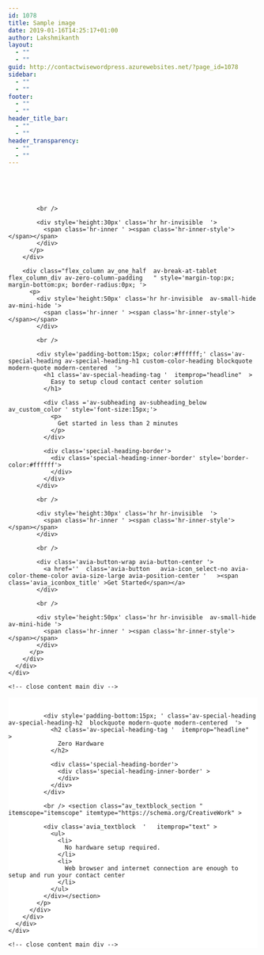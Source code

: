 ```yaml
---
id: 1078
title: Sample image
date: 2019-01-16T14:25:17+01:00
author: Lakshmikanth
layout:
  - ""
  - ""
guid: http://contactwisewordpress.azurewebsites.net/?page_id=1078
sidebar:
  - ""
  - ""
footer:
  - ""
  - ""
header_title_bar:
  - ""
  - ""
header_transparency:
  - ""
  - ""
---
```

</div></div></div><!-- close content main div --></div></div>

<div id='av_section_1' class='avia-section main_color avia-section-default avia-no-border-styling avia-full-stretch av-parallax-section avia-bg-style-parallax   av-minimum-height av-minimum-height-50 container_wrap sidebar_right' style=' '  data-section-bg-repeat='stretch'>
  <div class='av-parallax' data-avia-parallax-ratio='0.3' >
    <div class='av-parallax-inner main_color avia-full-stretch' style = 'background-repeat: no-repeat; background-image: url(/wp-content/uploads/2019/01/background-e1547557817325.png);background-attachment: scroll; background-position: center left; ' >
  </div>
</div>

<div class='container' >
  <div class='template-page content  av-content-small alpha units'>
    <div class='post-entry post-entry-type-page post-entry-1078'>
      <div class='entry-content-wrapper clearfix'>
        <div class="flex_column av_one_half  av-break-at-tablet flex_column_div av-zero-column-padding first  " style='margin-top:px; margin-bottom:px; border-radius:0px; '>
          <p>
            <div style='height:50px' class='hr hr-invisible  av-small-hide av-mini-hide '>
              <span class='hr-inner ' ><span class='hr-inner-style'></span></span>
            </div>
            
            <br /> 
            
            <div style='height:30px' class='hr hr-invisible  '>
              <span class='hr-inner ' ><span class='hr-inner-style'></span></span>
            </div>
          </p>
        </div>
        
        <div class="flex_column av_one_half  av-break-at-tablet flex_column_div av-zero-column-padding   " style='margin-top:px; margin-bottom:px; border-radius:0px; '>
          <p>
            <div style='height:50px' class='hr hr-invisible  av-small-hide av-mini-hide '>
              <span class='hr-inner ' ><span class='hr-inner-style'></span></span>
            </div>
            
            <br /> 
            
            <div style='padding-bottom:15px; color:#ffffff;' class='av-special-heading av-special-heading-h1 custom-color-heading blockquote modern-quote modern-centered  '>
              <h1 class='av-special-heading-tag '  itemprop="headline"  >
                Easy to setup cloud contact center solution
              </h1>
              
              <div class ='av-subheading av-subheading_below av_custom_color ' style='font-size:15px;'>
                <p>
                  Get started in less than 2 minutes
                </p>
              </div>
              
              <div class='special-heading-border'>
                <div class='special-heading-inner-border' style='border-color:#ffffff'>
                </div>
              </div>
            </div>
            
            <br /> 
            
            <div style='height:30px' class='hr hr-invisible  '>
              <span class='hr-inner ' ><span class='hr-inner-style'></span></span>
            </div>
            
            <br /> 
            
            <div class='avia-button-wrap avia-button-center '>
              <a href=''  class='avia-button   avia-icon_select-no avia-color-theme-color avia-size-large avia-position-center '   ><span class='avia_iconbox_title' >Get Started</span></a>
            </div>
            
            <br /> 
            
            <div style='height:50px' class='hr hr-invisible  av-small-hide av-mini-hide '>
              <span class='hr-inner ' ><span class='hr-inner-style'></span></span>
            </div>
          </p>
        </div>
      </div>
    </div>
  </div>
  
  <!-- close content main div -->
</div></div>

<div id='after_section_1' class='main_color av_default_container_wrap container_wrap sidebar_right' style=' '  >
  <div class='container' >
    <div class='template-page content  av-content-small alpha units'>
      <div class='post-entry post-entry-type-page post-entry-1078'>
        <div class='entry-content-wrapper clearfix'>
        </div>
      </div>
    </div>
    
    <!-- close content main div -->
  </div>
</div>

<div id='av_section_2' class='avia-section main_color avia-section-default avia-no-border-styling avia-bg-style-scroll   av-minimum-height av-minimum-height-100 container_wrap sidebar_right' style='background-color: #ffffff;  '  >
  <div class='container' >
    <div class='template-page content  av-content-small alpha units'>
      <div class='post-entry post-entry-type-page post-entry-1078'>
        <div class='entry-content-wrapper clearfix'>
          <div class="flex_column av_one_third  flex_column_div av-zero-column-padding first  " style='background: #ffffff; background-color:#ffffff; border-radius:0px; '>
            <p>
              <span class="av_font_icon avia_animate_when_visible avia-icon-animate  av-icon-style-border  avia-icon-pos-center " style="color:#f15821; border-color:#f15821;"><span class='av-icon-char' style='font-size:40px;line-height:40px;width:40px;' aria-hidden='true' data-av_icon='' data-av_iconfont='entypo-fontello' ></span></span><br /> 
              
              <div style='padding-bottom:15px; ' class='av-special-heading av-special-heading-h2  blockquote modern-quote modern-centered  '>
                <h2 class='av-special-heading-tag '  itemprop="headline"  >
                  Zero Hardware
                </h2>
                
                <div class='special-heading-border'>
                  <div class='special-heading-inner-border' >
                  </div>
                </div>
              </div>
              
              <br /> <section class="av_textblock_section " itemscope="itemscope" itemtype="https://schema.org/CreativeWork" >
              
              <div class='avia_textblock  '   itemprop="text" >
                <ul>
                  <li>
                    No hardware setup required.
                  </li>
                  <li>
                    Web browser and internet connection are enough to setup and run your contact center
                  </li>
                </ul>
              </div></section>
            </p>
          </div>
        </div>
      </div>
    </div>
    
    <!-- close content main div -->
  </div>
</div>

<div id='after_section_2' class='main_color av_default_container_wrap container_wrap sidebar_right' style=' '  >
  <div class='container' >
    <div class='template-page content  av-content-small alpha units'>
      <div class='post-entry post-entry-type-page post-entry-1078'>
        <div class='entry-content-wrapper clearfix'>